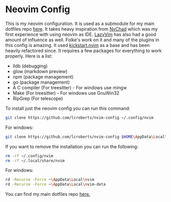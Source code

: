 # Neovim Config

This is my neovim configuration. It is used as a submodule for my main dotfiles repo [here](https://github.com/lcroberts/dotfiles). It takes heavy inspiration from [NvChad](https://github.com/NvChad/NvChad) which was my first experience with using neovim as IDE. [LazyVim](https://github.com/LazyVim/LazyVim) has also had a good amount of influence as well. Folke's work on it and many of the plugins in this config is amazing. It used [kickstart.nvim](https://github.com/nvim-lua/kickstart.nvim) as a base and has been heavily refactored since. It requires a few packages for everything to work properly. Here is a list:

- lldb (debugging)
- glow (markdown preview)
- npm (package management)
- go (package management)
- A C compiler (For treesitter) - For windows use mingw
- Make (For treesitter) - For windows use GnuWin32
- RipGrep (For telescope)

To install just the neovim config you can run this command:

```bash
git clone https://github.com/lcroberts/nvim-config ~/.config/nvim
```

For windows:

```bash
git clone https://github.com/lcroberts/nvim-config $HOME\AppData\Local\nvim
```

If you want to remove the installation you can run the following:

```bash
rm -rf ~/.config/nvim
rm -rf ~/.local/share/nvim
```

For windows:

```Bash
rd -Recurse -Force ~\AppData\Local\nvim
rd -Recurse -Force ~\AppData\Local\nvim-data
```

You can find my main dotfiles repo [here.](https://github.com/lcroberts/dotfiles)

